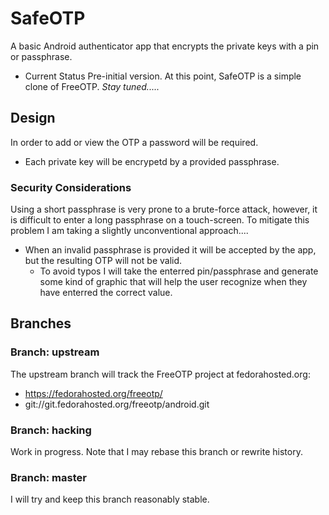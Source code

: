 # SafeOTP
A basic Android authenticator app that encrypts the private keys with a pin or passphrase.

* Current Status
Pre-initial version. At this point, SafeOTP is a simple clone of FreeOTP. _Stay tuned....._

## Design
In order to add or view the OTP a password will be required.
* Each private key will be encrypetd by a provided passphrase.

### Security Considerations
Using a short passphrase is very prone to a brute-force attack, however, it is difficult to enter a long passphrase on a touch-screen. To mitigate this problem I am taking a slightly unconventional approach....
* When an invalid passphrase is provided it will be accepted by the app, but the resulting OTP will not be valid.
   * To avoid typos I will take the enterred pin/passphrase and generate some kind of graphic that will help
     the user recognize when they have enterred the correct value.

## Branches
### Branch: upstream
The upstream branch will track the FreeOTP project at fedorahosted.org:
* https://fedorahosted.org/freeotp/
* git://git.fedorahosted.org/freeotp/android.git

### Branch: hacking
Work in progress. Note that I may rebase this branch or rewrite history.

### Branch: master
I will try and keep this branch reasonably stable.

